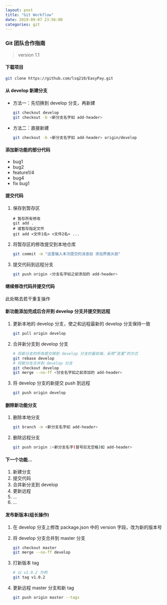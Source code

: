 ```yaml
---
layout: post
title: "Git Workflow"
date: 2019-09-07 23:56:00
categories: git
---
```

### Git 团队合作指南

> version 1.1

#### 下载项目

```bash
git clone https://github.com/lsq210/EasyPay.git
```

#### 从 develop 新建分支

- 方法一：先切换到 develop 分支，再新建

  ```bash
  git checkout develop
  git checkout -b <新分支名字如 add-header>
  ```

- 方法二：直接新建

  ```bash
  git checkout -b <新分支名字如 add-header> origin/develop
  ```

#### 添加新功能的部分代码

- bug1
- bug2
- feature1/4
- bug4
- fix bug1

#### 提交代码

1. 保存到暂存区

   ```bsah
   # 暂存所有修改
   git add .
   # 或暂存指定文件
   git add <文件1名> <文件2名> ...
   ```

2. 将暂存区的修改提交到本地仓库

   ```bash
   git commit -m "这里输入本次提交的消息如 添加界面头部"
   ```

3. 提交代码到远程分支

   ```bash
   git push origin <分支名字如之前添加的 add-header>
   ```

#### 继续修改代码并提交代码

此处略去若干重复操作

#### 新功能添加完成后合并到 develop 分支并提交到远程

1. 更新本地的 develop 分支，使之和远程最新的 develop 分支保持一致

   ```bash
   git pull origin develop
   ```

2. 合并新分支到 develop 分支

   ```bash
   # 将新分支的所有提交移到 develop 分支的最前端，采用“变基”的方式
   git rebase develop
   # 将新分支合并到 develop 分支
   git checkout develop
   git merge --no-ff <分支名字如之前添加的 add-header>
   ```

3. 将 develop 分支的新提交 push 到远程

   ```bash
   git push origin develop
   ```

#### 删除新功能分支

1. 删除本地分支

   ```bash
   git branch -m <新分支名字如 add-header>
   ```

2. 删除远程分支

   ```bash
   git push origin :<新分支名字(冒号后无空格)如 add-header>
   ```

#### 下一个功能...

1. 新建分支
2. 提交代码
3. 合并新分支到 develop
4. 更新远程
5. ...
6. ...

#### 发布新版本(组长操作)

1. 在 develop 分支上修改 package.json 中的 version 字段，改为新的版本号

2. 将 develop 分支合并到 master 分支

   ```bash
   git checkout master
   git merge --no-ff develop
   ```

3. 打新版本 tag

   ```bash
   # 以 v1.0.2 为例
   git tag v1.0.2
   ```

4. 更新远程 master 分支和新 tag

   ```bash
   git push origin master --tags
   ```

   
  
